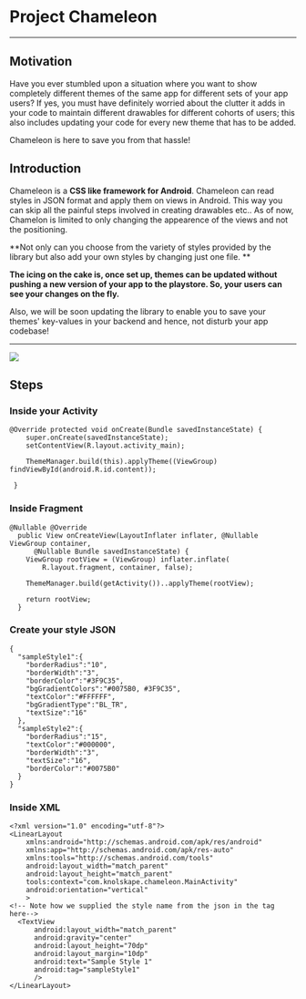# Project Chameleon

-----

## Motivation

Have you ever stumbled upon a situation where you want to show completely different themes of the same app for different sets of your app users?
If yes, you must have definitely worried about the clutter it adds in your code to maintain different drawables for different cohorts of users; this also includes updating your code for every new theme that has to be added.

Chameleon is here to save you from that hassle! 


## Introduction


Chameleon is a **CSS like framework for Android**. Chameleon can read styles in JSON format and apply them on views in Android. This way you can skip all the painful steps involved in creating drawables etc.. As of now, Chamelon is limited to only changing the appearence of the views and not the positioning. 

**Not only can you choose from the variety of styles provided by the library but also add your own styles by changing just one file. **

**The icing on the cake is, once set up, themes can be updated without pushing a new version of your app to the playstore. So, your users can see your changes on the fly.**

Also, we will be soon updating the library to enable you to save your themes' key-values in your backend and hence, not disturb your app codebase!  


-----
  


![](https://knolskape.s3.amazonaws.com/MLS/ktm1/1495693818_chameleon.jpg)


## Steps

### Inside your Activity

```
@Override protected void onCreate(Bundle savedInstanceState) {
    super.onCreate(savedInstanceState);
    setContentView(R.layout.activity_main);
		
    ThemeManager.build(this).applyTheme((ViewGroup) findViewById(android.R.id.content));
		
 }
```
### Inside Fragment
```
@Nullable @Override
  public View onCreateView(LayoutInflater inflater, @Nullable ViewGroup container,
      @Nullable Bundle savedInstanceState) {
    ViewGroup rootView = (ViewGroup) inflater.inflate(
        R.layout.fragment, container, false);
				
    ThemeManager.build(getActivity())..applyTheme(rootView);
		
    return rootView;
  }
```

### Create your style JSON

```
{
  "sampleStyle1":{
    "borderRadius":"10",
    "borderWidth":"3",
    "borderColor":"#3F9C35",
    "bgGradientColors":"#0075B0, #3F9C35",
    "textColor":"#FFFFFF",
    "bgGradientType":"BL_TR",
    "textSize":"16"
  },
  "sampleStyle2":{
    "borderRadius":"15",
    "textColor":"#000000",
    "borderWidth":"3",
    "textSize":"16",
    "borderColor":"#0075B0"
  }
}
```


### Inside XML
```
<?xml version="1.0" encoding="utf-8"?>
<LinearLayout
    xmlns:android="http://schemas.android.com/apk/res/android"
    xmlns:app="http://schemas.android.com/apk/res-auto"
    xmlns:tools="http://schemas.android.com/tools"
    android:layout_width="match_parent"
    android:layout_height="match_parent"
    tools:context="com.knolskape.chameleon.MainActivity"
    android:orientation="vertical"
    >
<!-- Note how we supplied the style name from the json in the tag here-->
  <TextView
      android:layout_width="match_parent"
      android:gravity="center"
      android:layout_height="70dp"
      android:layout_margin="10dp"
      android:text="Sample Style 1"
      android:tag="sampleStyle1"
      />
</LinearLayout>

```

